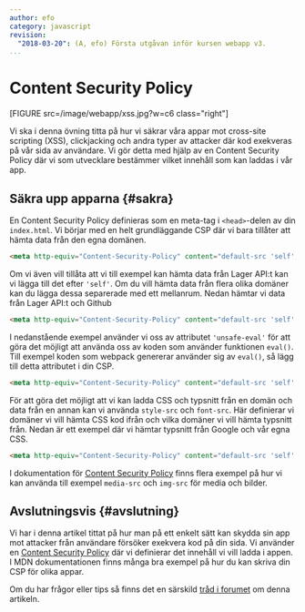 ```yaml
---
author: efo
category: javascript
revision:
  "2018-03-20": (A, efo) Första utgåvan inför kursen webapp v3.
...
```

Content Security Policy
==================================
[FIGURE src=/image/webapp/xss.jpg?w=c6 class="right"]

Vi ska i denna övning titta på hur vi säkrar våra appar mot cross-site scripting (XSS), clickjacking och andra typer av attacker där kod exekveras på vår sida av användare. Vi gör detta med hjälp av en Content Security Policy där vi som utvecklare bestämmer vilket innehåll som kan laddas i vår app.



<!--more-->



Säkra upp apparna {#sakra}
--------------------------------------
En Content Security Policy definieras som en meta-tag i `<head>`-delen av din `index.html`. Vi börjar med en helt grundläggande CSP där vi bara tillåter att hämta data från den egna domänen.

```html
<meta http-equiv="Content-Security-Policy" content="default-src 'self';">
```

Om vi även vill tillåta att vi till exempel kan hämta data från Lager API:t kan vi lägga till det efter `'self'`. Om du vill hämta data från flera olika domäner kan du lägga dessa separerade med ett mellanrum. Nedan hämtar vi data från Lager API:t och Github

```html
<meta http-equiv="Content-Security-Policy" content="default-src 'self' https://lager.emilfolino.se https://api.github.com;">
```

I nedanstående exempel använder vi oss av attributet `'unsafe-eval'` för att göra det möjligt att använda oss av koden som använder funktionen `eval()`. Till exempel koden som webpack genererar använder sig av `eval()`, så lägg till detta attributet i din CSP.

```html
<meta http-equiv="Content-Security-Policy" content="default-src 'self' https://lager.emilfolino.se https://api.github.com 'unsafe-eval';">
```

För att göra det möjligt att vi kan ladda CSS och typsnitt från en domän och data från en annan kan vi använda `style-src` och `font-src`. Här definierar vi domäner vi vill hämta CSS kod ifrån och vilka domäner vi vill hämta typsnitt från. Nedan är ett exempel där vi hämtar typsnitt från Google och vår egna CSS.

```html
<meta http-equiv="Content-Security-Policy" content="default-src 'self' https://lager.emilfolino.se 'unsafe-eval'; style-src 'self' https://fonts.googleapis.com; font-src https://fonts.gstatic.com;">
```

I dokumentation för [Content Security Policy](https://developer.mozilla.org/en-US/docs/Web/HTTP/CSP) finns flera exempel på hur vi kan använda till exempel `media-src` och `img-src` för media och bilder.



Avslutningsvis {#avslutning}
--------------------------------------
Vi har i denna artikel tittat på hur man på ett enkelt sätt kan skydda sin app mot attacker från användare försöker exekvera kod på din sida. Vi använder en [Content Security Policy](https://developer.mozilla.org/en-US/docs/Web/HTTP/CSP) där vi definierar det innehåll vi vill ladda i appen. I MDN dokumentationen finns många bra exempel på hur du kan skriva din CSP för olika appar.

Om du har frågor eller tips så finns det en särskild [tråd i forumet](t/7372) om denna artikeln.
